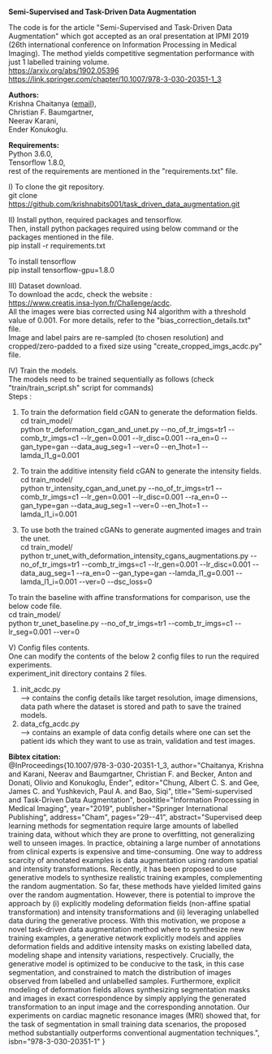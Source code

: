 **Semi-Supervised and Task-Driven Data Augmentation** <br/>

The code is for the article "Semi-Supervised and Task-Driven Data Augmentation" which got accepted as an oral presentation at IPMI 2019 (26th international conference on Information Processing in Medical Imaging).
The method yields competitive segmentation performance with just 1 labelled training volume.<br/>
https://arxiv.org/abs/1902.05396
https://link.springer.com/chapter/10.1007/978-3-030-20351-1_3


**Authors:** <br/>
Krishna Chaitanya ([email](mailto:krishna.chaitanya@vision.ee.ethz.ch)),<br/>
Christian F. Baumgartner,<br/>
Neerav Karani,<br/>
Ender Konukoglu.<br/>

**Requirements:** <br/>
Python 3.6.0,<br/>
Tensorflow 1.8.0,<br/>
rest of the requirements are mentioned in the "requirements.txt" file. <br/>

I)  To clone the git repository.<br/>
git clone https://github.com/krishnabits001/task_driven_data_augmentation.git <br/>

II) Install python, required packages and tensorflow.<br/>
Then, install python packages required using below command or the packages mentioned in the file.<br/>
pip install -r requirements.txt <br/>

To install tensorflow <br/>
pip install tensorflow-gpu=1.8.0 <br/>

III) Dataset download.<br/>
To download the acdc, check the website :<br/>
https://www.creatis.insa-lyon.fr/Challenge/acdc. <br/>
All the images were bias corrected using N4 algorithm with a threshold value of 0.001. For more details, refer to the "bias_correction_details.txt" file.<br/>
Image and label pairs are re-sampled (to chosen resolution) and cropped/zero-padded to a fixed size using "create_cropped_imgs_acdc.py" file. <br/>

IV) Train the models.<br/>
The models need to be trained sequentially as follows (check "train/train_script.sh" script for commands)<br/>
Steps :<br/>
1) To train the deformation field cGAN to generate the deformation fields.<br/>
cd train_model/ <br/>
python tr_deformation_cgan_and_unet.py --no_of_tr_imgs=tr1 --comb_tr_imgs=c1 --lr_gen=0.001 --lr_disc=0.001 --ra_en=0 --gan_type=gan --data_aug_seg=1 --ver=0 --en_1hot=1 --lamda_l1_g=0.001 <br/>

2) To train the additive intensity field cGAN to generate the intensity fields.<br/>
cd train_model/ <br/>
python tr_intensity_cgan_and_unet.py --no_of_tr_imgs=tr1 --comb_tr_imgs=c1 --lr_gen=0.001 --lr_disc=0.001 --ra_en=0 --gan_type=gan --data_aug_seg=1 --ver=0 --en_1hot=1 --lamda_l1_i=0.001 <br/>

3) To use both the trained cGANs to generate augmented images and train the unet.<br/>
cd train_model/ <br/>
python tr_unet_with_deformation_intensity_cgans_augmentations.py --no_of_tr_imgs=tr1 --comb_tr_imgs=c1 --lr_gen=0.001 --lr_disc=0.001 --data_aug_seg=1 --ra_en=0 --gan_type=gan --lamda_l1_g=0.001 --lamda_l1_i=0.001 --ver=0 --dsc_loss=0 <br/>

To train the baseline with affine transformations for comparison, use the below code file.<br/>
cd train_model/ <br/>
python tr_unet_baseline.py --no_of_tr_imgs=tr1 --comb_tr_imgs=c1 --lr_seg=0.001 --ver=0 <br/>

V) Config files contents.<br/>
One can modify the contents of the below 2 config files to run the required experiments.<br/>
experiment_init directory contains 2 files.<br/>
1) init_acdc.py <br/>
--> contains the config details like target resolution, image dimensions, data path where the dataset is stored and path to save the trained models.<br/>
2) data_cfg_acdc.py <br/>
--> contains an example of data config details where one can set the patient ids which they want to use as train, validation and test images.<br/>


**Bibtex citation:** <br/>
@InProceedings{10.1007/978-3-030-20351-1_3,
author="Chaitanya, Krishna
and Karani, Neerav
and Baumgartner, Christian F.
and Becker, Anton
and Donati, Olivio
and Konukoglu, Ender",
editor="Chung, Albert C. S.
and Gee, James C.
and Yushkevich, Paul A.
and Bao, Siqi",
title="Semi-supervised and Task-Driven Data Augmentation",
booktitle="Information Processing in Medical Imaging",
year="2019",
publisher="Springer International Publishing",
address="Cham",
pages="29--41",
abstract="Supervised deep learning methods for segmentation require large amounts of labelled training data, without which they are prone to overfitting, not generalizing well to unseen images. In practice, obtaining a large number of annotations from clinical experts is expensive and time-consuming. One way to address scarcity of annotated examples is data augmentation using random spatial and intensity transformations. Recently, it has been proposed to use generative models to synthesize realistic training examples, complementing the random augmentation. So far, these methods have yielded limited gains over the random augmentation. However, there is potential to improve the approach by (i) explicitly modeling deformation fields (non-affine spatial transformation) and intensity transformations and (ii) leveraging unlabelled data during the generative process. With this motivation, we propose a novel task-driven data augmentation method where to synthesize new training examples, a generative network explicitly models and applies deformation fields and additive intensity masks on existing labelled data, modeling shape and intensity variations, respectively. Crucially, the generative model is optimized to be conducive to the task, in this case segmentation, and constrained to match the distribution of images observed from labelled and unlabelled samples. Furthermore, explicit modeling of deformation fields allows synthesizing segmentation masks and images in exact correspondence by simply applying the generated transformation to an input image and the corresponding annotation. Our experiments on cardiac magnetic resonance images (MRI) showed that, for the task of segmentation in small training data scenarios, the proposed method substantially outperforms conventional augmentation techniques.",
isbn="978-3-030-20351-1"
}
<br/>
